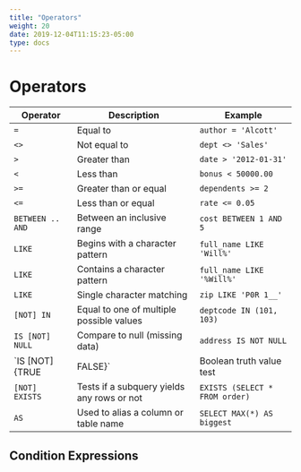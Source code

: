 ```yaml
---
title: "Operators"
weight: 20
date: 2019-12-04T11:15:23-05:00
type: docs
---
```


# Operators

Operator | Description | Example
---------|-------------|---------
`=` | Equal to | `author = 'Alcott'`
`<>` | Not equal to | `dept <> 'Sales'`
`>` | Greater than | `date > '2012-01-31'`
`<` | Less than | `bonus < 50000.00`
`>=` | Greater than or equal | `dependents >= 2`
`<=` | Less than or equal | `rate <= 0.05`
`BETWEEN .. AND` | Between an inclusive range | `cost BETWEEN 1 AND 5`
`LIKE` | Begins with a character pattern | `full_name LIKE 'Will%'`
`LIKE` | Contains a character pattern | `full_name LIKE '%Will%'`
`LIKE` | Single character matching | `zip LIKE 'P0R 1__'`
`[NOT] IN` | Equal to one of multiple possible values | `deptcode IN (101, 103)`
`IS [NOT] NULL` | Compare to null (missing data) | `address IS NOT NULL`
`IS [NOT] {TRUE|FALSE}` | Boolean truth value test | `paid_vacation IS TRUE`
`[NOT] EXISTS` | Tests if a subquery yields any rows or not | `EXISTS (SELECT * FROM order)`
`AS` | Used to alias a column or table name | `SELECT MAX(*) AS biggest`

## Condition Expressions

